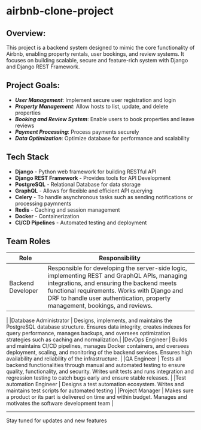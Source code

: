 # airbnb-clone-project

## Overview: 
This project is a backend system designed to mimic the core functionality of Airbnb, enabling property rentals, user bookings, and review systems. It focuses on building scalable, secure and feature-rich system with Django and Django REST Framework.

## Project Goals:
- ***User Management***: Implement secure user registration and login
- ***Property Management***: Allow hosts to list, update, and delete properties
- ***Booking and Review System***: Enable users to book properties and leave reviews
- ***Payment Processing***: Process payments securely
- ***Data Optimization***: Optimize database for performance and scalability

## Tech Stack
+ **Django** - Python web framework for building RESTful API
+ **Django REST Framework** - Provides tools for API Development
+ **PostgreSQL** - Relational Database for data storage
+ **GraphQL** - Allows for flexible and efficient API querying
+ **Celery** - To handle asynchronous tasks such as sending notifications or processing paymnents
+ **Redis** - Caching and session management
+ **Docker** - Containerization
+ **CI/CD Pipelines** - Automated testing and deployment

## Team Roles

| Role | Responsibility |
|------|----------------|
|Backend Developer | Responsible for developing the server-side logic, implementing REST and GraphQL APIs, managing integrations, and ensuring the backend meets functional requirements. Works with Django and DRF to handle user authentication, property management, bookings, and reviews.
|
|Database Administrator | Designs, implements, and maintains the PostgreSQL database structure. Ensures data integrity, creates indexes for query performance, manages backups, and oversees optimization strategies such as caching and normalization.|
|DevOps Engineer | Builds and maintains CI/CD pipelines, manages Docker containers, and oversees deployment, scaling, and monitoring of the backend services. Ensures high availability and reliability of the infrastructure. |
|QA Engineer | Tests all backend functionalities through manual and automated testing to ensure quality, functionality, and security. Writes unit tests and runs integration and regression testing to catch bugs early and ensure stable releases. |
|Test automation Engineer | Designs a test automation ecosystem. Writes and maintains test scripts for automated testing |
|Project Manager | Makes sure a product or its part is delivered on time and within budget. Manages and motivates the software development team |

---

Stay tuned for updates and new features